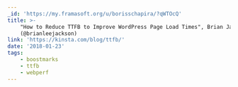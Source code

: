 ```yaml
---
_id: 'https://my.framasoft.org/u/borisschapira/?qWTOcQ'
title: >-
    "How to Reduce TTFB to Improve WordPress Page Load Times", Brian Jackson
    (@brianleejackson)
link: 'https://kinsta.com/blog/ttfb/'
date: '2018-01-23'
tags:
    - boostmarks
    - ttfb
    - webperf
---
```


<div class="markdown"><p></p></div>
